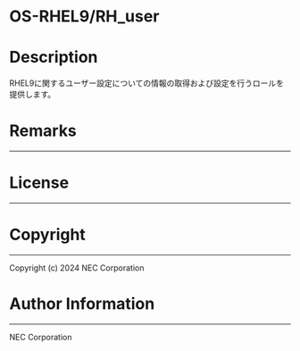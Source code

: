 OS-RHEL9/RH_user
=======================================================
# Description
RHEL9に関するユーザー設定についての情報の取得および設定を行うロールを提供します。

# Remarks
-------

# License
-------

# Copyright
---------
Copyright (c) 2024 NEC Corporation

# Author Information
------------------
NEC Corporation

